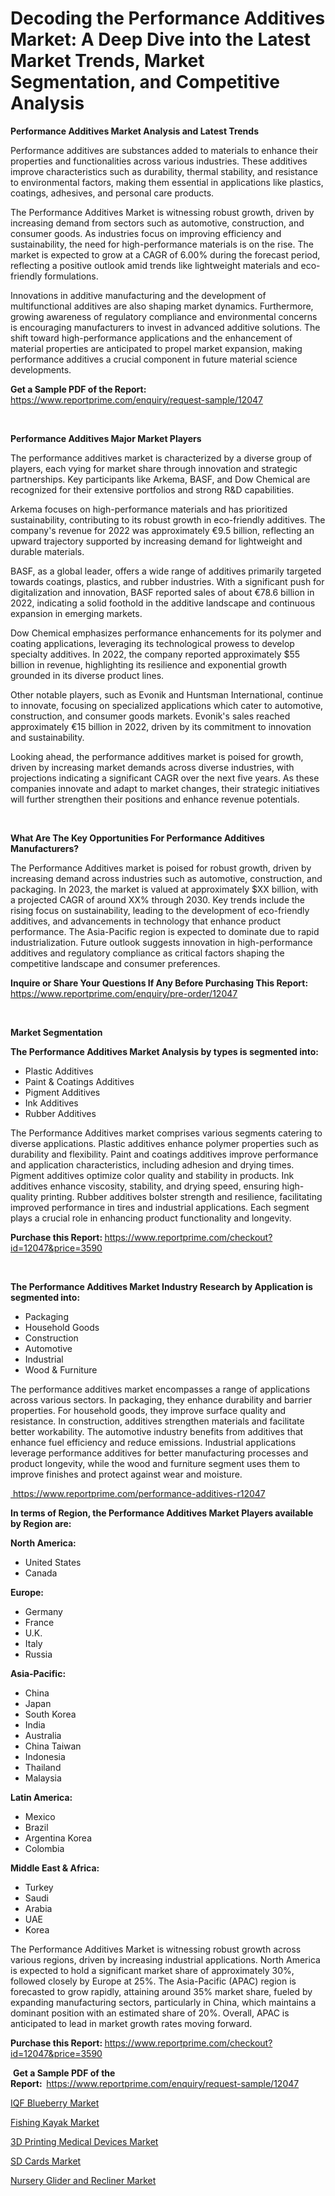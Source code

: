 <p><h1>Decoding the Performance Additives Market: A Deep Dive into the Latest Market Trends, Market Segmentation, and Competitive Analysis</h1></p><p><strong>Performance Additives Market Analysis and Latest Trends</strong></p>
<p><p>Performance additives are substances added to materials to enhance their properties and functionalities across various industries. These additives improve characteristics such as durability, thermal stability, and resistance to environmental factors, making them essential in applications like plastics, coatings, adhesives, and personal care products. </p><p>The Performance Additives Market is witnessing robust growth, driven by increasing demand from sectors such as automotive, construction, and consumer goods. As industries focus on improving efficiency and sustainability, the need for high-performance materials is on the rise. The market is expected to grow at a CAGR of 6.00% during the forecast period, reflecting a positive outlook amid trends like lightweight materials and eco-friendly formulations. </p><p>Innovations in additive manufacturing and the development of multifunctional additives are also shaping market dynamics. Furthermore, growing awareness of regulatory compliance and environmental concerns is encouraging manufacturers to invest in advanced additive solutions. The shift toward high-performance applications and the enhancement of material properties are anticipated to propel market expansion, making performance additives a crucial component in future material science developments.</p></p>
<p><strong>Get a Sample PDF of the Report:&nbsp;</strong> <a href="https://www.reportprime.com/enquiry/request-sample/12047?utm_campaign=1871&utm_medium=2&utm_source=Github&utm_content=ia&utm_term=24122024&utm_id=performance-additives">https://www.reportprime.com/enquiry/request-sample/12047</a></p>
<p>&nbsp;</p>
<p><strong>Performance Additives Major Market Players</strong></p>
<p><p>The performance additives market is characterized by a diverse group of players, each vying for market share through innovation and strategic partnerships. Key participants like Arkema, BASF, and Dow Chemical are recognized for their extensive portfolios and strong R&D capabilities. </p><p>Arkema focuses on high-performance materials and has prioritized sustainability, contributing to its robust growth in eco-friendly additives. The company's revenue for 2022 was approximately €9.5 billion, reflecting an upward trajectory supported by increasing demand for lightweight and durable materials.</p><p>BASF, as a global leader, offers a wide range of additives primarily targeted towards coatings, plastics, and rubber industries. With a significant push for digitalization and innovation, BASF reported sales of about €78.6 billion in 2022, indicating a solid foothold in the additive landscape and continuous expansion in emerging markets.</p><p>Dow Chemical emphasizes performance enhancements for its polymer and coating applications, leveraging its technological prowess to develop specialty additives. In 2022, the company reported approximately $55 billion in revenue, highlighting its resilience and exponential growth grounded in its diverse product lines.</p><p>Other notable players, such as Evonik and Huntsman International, continue to innovate, focusing on specialized applications which cater to automotive, construction, and consumer goods markets. Evonik's sales reached approximately €15 billion in 2022, driven by its commitment to innovation and sustainability.</p><p>Looking ahead, the performance additives market is poised for growth, driven by increasing market demands across diverse industries, with projections indicating a significant CAGR over the next five years. As these companies innovate and adapt to market changes, their strategic initiatives will further strengthen their positions and enhance revenue potentials.</p></p>
<p>&nbsp;</p>
<p><strong>What Are The Key Opportunities For Performance Additives Manufacturers?</strong></p>
<p><p>The Performance Additives market is poised for robust growth, driven by increasing demand across industries such as automotive, construction, and packaging. In 2023, the market is valued at approximately $XX billion, with a projected CAGR of around XX% through 2030. Key trends include the rising focus on sustainability, leading to the development of eco-friendly additives, and advancements in technology that enhance product performance. The Asia-Pacific region is expected to dominate due to rapid industrialization. Future outlook suggests innovation in high-performance additives and regulatory compliance as critical factors shaping the competitive landscape and consumer preferences.</p></p>
<p><strong>Inquire or Share Your Questions If Any Before Purchasing This Report:</strong> <a href="https://www.reportprime.com/enquiry/pre-order/12047?utm_campaign=1871&utm_medium=2&utm_source=Github&utm_content=ia&utm_term=24122024&utm_id=performance-additives">https://www.reportprime.com/enquiry/pre-order/12047</a></p>
<p>&nbsp;</p>
<p><strong>Market Segmentation</strong></p>
<p><strong>The Performance Additives Market Analysis by types is segmented into:</strong></p>
<p><ul><li>Plastic Additives</li><li>Paint & Coatings Additives</li><li>Pigment Additives</li><li>Ink Additives</li><li>Rubber Additives</li></ul></p>
<p><p>The Performance Additives market comprises various segments catering to diverse applications. Plastic additives enhance polymer properties such as durability and flexibility. Paint and coatings additives improve performance and application characteristics, including adhesion and drying times. Pigment additives optimize color quality and stability in products. Ink additives enhance viscosity, stability, and drying speed, ensuring high-quality printing. Rubber additives bolster strength and resilience, facilitating improved performance in tires and industrial applications. Each segment plays a crucial role in enhancing product functionality and longevity.</p></p>
<p><strong>Purchase this Report:&nbsp;</strong><a href="https://www.reportprime.com/checkout?id=12047&price=3590&utm_campaign=1871&utm_medium=2&utm_source=Github&utm_content=ia&utm_term=24122024&utm_id=performance-additives">https://www.reportprime.com/checkout?id=12047&price=3590</a></p>
<p>&nbsp;</p>
<p><strong>The Performance Additives Market Industry Research by Application is segmented into:</strong></p>
<p><ul><li>Packaging</li><li>Household Goods</li><li>Construction</li><li>Automotive</li><li>Industrial</li><li>Wood & Furniture</li></ul></p>
<p><p>The performance additives market encompasses a range of applications across various sectors. In packaging, they enhance durability and barrier properties. For household goods, they improve surface quality and resistance. In construction, additives strengthen materials and facilitate better workability. The automotive industry benefits from additives that enhance fuel efficiency and reduce emissions. Industrial applications leverage performance additives for better manufacturing processes and product longevity, while the wood and furniture segment uses them to improve finishes and protect against wear and moisture.</p></p>
<p><a href="https://www.reportprime.com/performance-additives-r12047?utm_campaign=1871&utm_medium=2&utm_source=Github&utm_content=ia&utm_term=24122024&utm_id=performance-additives">&nbsp;https://www.reportprime.com/performance-additives-r12047</a></p>
<p><strong>In terms of Region, the Performance Additives Market Players available by Region are:</strong></p>
<p>
    <p> <strong> North America: </strong>
        <ul>
            <li>United States</li>
            <li>Canada</li>
        </ul>
        </p> 
    <p> <strong> Europe: </strong>
        <ul>
            <li>Germany</li>
            <li>France</li>
            <li>U.K.</li>
            <li>Italy</li>
            <li>Russia</li>
        </ul>
        </p> 
    <p> <strong> Asia-Pacific: </strong>
        <ul>
            <li>China</li>
            <li>Japan</li>
            <li>South Korea</li>
            <li>India</li>
            <li>Australia</li>
            <li>China Taiwan</li>
            <li>Indonesia</li>
            <li>Thailand</li>
            <li>Malaysia</li>
        </ul>
        </p> 
    <p> <strong> Latin America: </strong>
        <ul>
            <li>Mexico</li>
            <li>Brazil</li>
            <li>Argentina Korea</li>
            <li>Colombia</li>
        </ul>
        </p> 
    <p> <strong> Middle East & Africa: </strong>
        <ul>
            <li>Turkey</li>
            <li>Saudi</li>
            <li>Arabia</li>
            <li>UAE</li>
            <li>Korea</li>
        </ul>
    </p>
    </p>
<p><p>The Performance Additives Market is witnessing robust growth across various regions, driven by increasing industrial applications. North America is expected to hold a significant market share of approximately 30%, followed closely by Europe at 25%. The Asia-Pacific (APAC) region is forecasted to grow rapidly, attaining around 35% market share, fueled by expanding manufacturing sectors, particularly in China, which maintains a dominant position with an estimated share of 20%. Overall, APAC is anticipated to lead in market growth rates moving forward.</p></p>
<p><strong>Purchase this Report: </strong><a href="https://www.reportprime.com/checkout?id=12047&price=3590&utm_campaign=1871&utm_medium=2&utm_source=Github&utm_content=ia&utm_term=24122024&utm_id=performance-additives">https://www.reportprime.com/checkout?id=12047&price=3590</a></p>
<p>&nbsp;<strong>Get a Sample PDF of the Report:&nbsp;&nbsp;</strong><a href="https://www.reportprime.com/enquiry/request-sample/12047?utm_campaign=1871&utm_medium=2&utm_source=Github&utm_content=ia&utm_term=24122024&utm_id=performance-additives">https://www.reportprime.com/enquiry/request-sample/12047</a></p>
<p><strong></strong></p>
<p><p><a href="https://www.linkedin.com/pulse/global-iqf-blueberry-7-cagr-forecast-2024-2031-insights-invest-8qqpf?utm_campaign=1871&utm_medium=2&utm_source=Github&utm_content=ia&utm_term=24122024&utm_id=performance-additives">IQF Blueberry Market</a></p><p><a href="https://www.linkedin.com/pulse/accelerated-growth-fishing-kayak-market-2024-2031-79-cagr-regional-6elfc?utm_campaign=1871&utm_medium=2&utm_source=Github&utm_content=ia&utm_term=24122024&utm_id=performance-additives">Fishing Kayak Market</a></p><p><a href="https://www.linkedin.com/pulse/thorough-scrutiny-3d-printing-medical-devices-market-size-bot9f?utm_campaign=1871&utm_medium=2&utm_source=Github&utm_content=ia&utm_term=24122024&utm_id=performance-additives">3D Printing Medical Devices Market</a></p><p><a href="https://www.linkedin.com/pulse/insightful-highlights-sd-cards-market-report-industry-overview-furqf?utm_campaign=1871&utm_medium=2&utm_source=Github&utm_content=ia&utm_term=24122024&utm_id=performance-additives">SD Cards Market</a></p><p><a href="https://www.linkedin.com/pulse/comprehensive-analysis-global-nursery-glider-recliner-market-xlgte?utm_campaign=1871&utm_medium=2&utm_source=Github&utm_content=ia&utm_term=24122024&utm_id=performance-additives">Nursery Glider and Recliner Market</a></p></p>